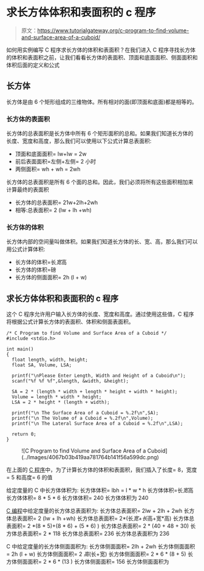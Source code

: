 # 求长方体体积和表面积的 c 程序

> 原文：<https://www.tutorialgateway.org/c-program-to-find-volume-and-surface-area-of-a-cuboid/>

如何用实例编写 C 程序求长方体的体积和表面积？在我们进入 C 程序寻找长方体的体积和表面积之前，让我们看看长方体的表面积、顶面和底面面积、侧面面积和体积后面的定义和公式

## 长方体

长方体是由 6 个矩形组成的三维物体。所有相对的面(即顶面和底面)都是相等的。

### 长方体的表面积

长方体的总表面积是长方体中所有 6 个矩形面积的总和。如果我们知道长方体的长度、宽度和高度，那么我们可以使用以下公式计算总表面积:

*   顶面和底面面积= lw+lw = 2w
*   前后表面面积=左侧+左侧= 2 小时
*   两侧面积= wh + wh = 2wh

长方体的总表面积是所有 6 个面的总和。因此，我们必须将所有这些面积相加来计算最终的表面积

*   长方体的总表面积= 21w+2lh+2wh
*   相等:总表面积= 2 (lw + lh +wh)

### 长方体的体积

长方体内部的空间量叫做体积。如果我们知道长方体的长、宽、高，那么我们可以用公式计算体积:

*   长方体的体积=长*宽*高
*   长方体的体积=磅
*   长方体的侧面面积= 2h (l + w)

## 求长方体体积和表面积的 c 程序

这个 C 程序允许用户输入长方体的长度、宽度和高度。通过使用这些值，C 程序将根据公式计算长方体的表面积、体积和侧面表面积。

```
/* C Program to find Volume and Surface Area of a Cuboid */
#include <stdio.h>

int main()
{
  float length, width, height;
  float SA, Volume, LSA;

  printf("\nPlease Enter Length, Width and Height of a Cuboid\n");
  scanf("%f %f %f",&length, &width, &height);

  SA = 2 * (length * width + length * height + width * height);
  Volume = length * width * height;
  LSA = 2 * height * (length + width);

  printf("\n The Surface Area of a Cuboid = %.2f\n",SA);
  printf("\n The Volume of a Cuboid = %.2f\n",Volume);
  printf("\n The Lateral Surface Area of a Cuboid = %.2f\n",LSA);

  return 0;
}
```

<figure class="wp-block-image">![C Program to find Volume and Surface Area of a Cuboid](../Images/4067b03b419aa781764b141f56a599dc.png)</figure>

在上面的 [C 程序](https://www.tutorialgateway.org/c-programming-examples/)中，为了计算长方体的体积和表面积，我们插入了长度= 8，宽度= 5 和高度= 6 的值

给定度量的 C 中长方体体积为:
长方体体积= lbh = l * w * h
长方体体积=长*宽*高
长方体体积= 8 * 5 * 6
长方体体积= 240
长方体体积为 240

[C 编程](https://www.tutorialgateway.org/c-programming/)中给定度量的长方体总表面积为:
长方体总表面积= 2lw + 2lh + 2wh
长方体总表面积= 2 (lw + lh +wh)
长方体总表面积= 2*(长*宽+长*高+宽*高)
长方体总表面积= 2 *(8 * 5)+(8 * 6) + (5 * 6) )
长方体总表面积= 2 * (40 + 48 + 30)
长方体总表面积= 2 * 118
长方体总表面积= 236
长方体总表面积为 236

C 中给定度量的长方体侧面面积为:
长方体侧面面积= 2lh + 2wh
长方体侧面面积= 2h (l + w)
长方体侧面面积= 2 *高*(长+宽)
长方体侧面面积= 2 * 6 * (8 + 5)
长方体侧面面积= 2 * 6 * (13 )
长方体侧面面积= 156
长方体侧面面积为
